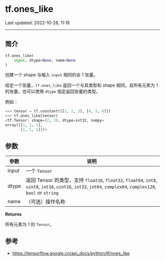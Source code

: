 # tf.ones_like

Last updated: 2022-10-28, 11:18

****

## 简介

```python
tf.ones_like(
    input, dtype=None, name=None
)
```

创建一个 shape 与输入 `input` 相同的全 1 张量。

给定一个张量，`tf.ones_like` 返回一个与其类型和 shape 相同，且所有元素为 1 的张量。也可以使用 `dtype` 指定返回张量的类型。

例如：

```python
>>> tensor = tf.constant([[1, 2, 3], [4, 5, 6]])
>>> tf.ones_like(tensor)
<tf.Tensor: shape=(2, 3), dtype=int32, numpy=
array([[1, 1, 1],
       [1, 1, 1]])>
```

## 参数

|参数|说明|
|---|---|
|input|一个 `Tensor`|
|dtype|返回 Tensor 的类型，支持 `float16`, `float32`, `float64`, `int8`, `uint8`, `int16`, `uint16`, `int32`, `int64`, `complex64`, `complex128`, `bool` or `string`|
|name|（可选）操作名称|

**Returns**

所有元素为 1 的 `Tensor`。

## 参考

- https://tensorflow.google.cn/api_docs/python/tf/ones_like
